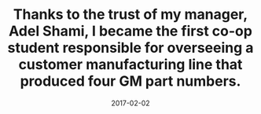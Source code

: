 ---
title: Thanks to the trust of my manager, Adel Shami, I became the first co-op student responsible for overseeing a customer manufacturing line that produced four GM part numbers.
date: 2017-02-02
categories: [news]
tags: [news]
---